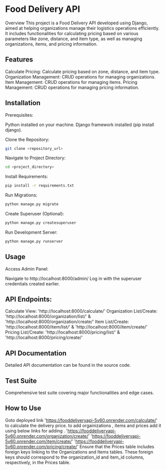 
# Food Delivery API
Overview
This project is a Food Delivery API developed using Django, aimed at helping organizations manage their logistics operations efficiently. It includes functionalities for calculating pricing based on various parameters like zone, distance, and item type, as well as managing organizations, items, and pricing information.

## Features
Calculate Pricing: Calculate pricing based on zone, distance, and item type.
Organization Management: CRUD operations for managing organizations.
Item Management: CRUD operations for managing items.
Pricing Management: CRUD operations for managing pricing information.

## Installation
Prerequisites:

Python installed on your machine.
Django framework installed (pip install django).

Clone the Repository:
```bash
git clone <repository_url>
```

Navigate to Project Directory:
```bash
cd <project_directory>
```

Install Requirements:
```bash
pip install -r requirements.txt
```
Run Migrations:

```bash
python manage.py migrate
```

Create Superuser (Optional):

```bash
python manage.py createsuperuser
```

Run Development Server:

```bash
python manage.py runserver
```

## Usage
Access Admin Panel:

Navigate to http://localhost:8000/admin/
Log in with the superuser credentials created earlier.

## API Endpoints:

Calculate View: 'http://localhost:8000/calculate/'
Organization List/Create: 'http://localhost:8000/organization/list/' & 'http://localhost:8000/organization/create/'
Item List/Create: 'http://localhost:8000/item/list/' & 'http://localhost:8000/item/create/'
Pricing List/Create: 'http://localhost:8000/pricing/list/' & 'http://localhost:8000/pricing/create/'

## API Documentation
Detailed API documentation can be found in the source code.

## Test Suite
Comprehensive test suite covering major functionalities and edge cases.

## How to Use
Goto deployed link 'https://fooddeliveryapi-5v60.onrender.com/calculate/' to calculate the delivery price.
to add orgainizations , items and prices add it using below links for adding .
'https://fooddeliveryapi-5v60.onrender.com/organization/create/'
'https://fooddeliveryapi-5v60.onrender.com/item/create/'
'https://fooddeliveryapi-5v60.onrender.com/pricing/create/'
Ensure that the Prices table includes foreign keys linking to the Organizations and Items tables. These foreign keys should correspond to the organization_id and item_id columns, respectively, in the Prices table.




